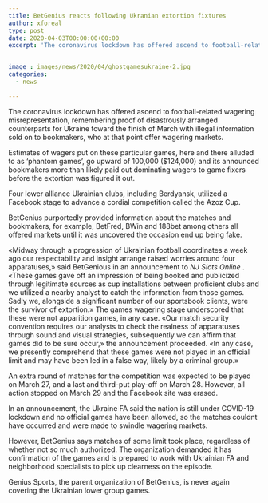 ```yaml
---
title: BetGenius reacts following Ukranian extortion fixtures
author: xforeal 
type: post
date: 2020-04-03T00:00:00+00:00
excerpt: 'The coronavirus lockdown has offered ascend to football-related wagering extortion, remembering proof of regrettably arranged counterparts for Ukraine toward the finish of March with illegal information sold on to bookmakers, who at that point offer wagering markets '


image : images/news/2020/04/ghostgamesukraine-2.jpg
categories:
  - news

---
```

The coronavirus lockdown has offered ascend to football-related wagering misrepresentation, remembering proof of disastrously arranged counterparts for Ukraine toward the finish of March with illegal information sold on to bookmakers, who at that point offer wagering markets. 

Estimates of wagers put on these particular games, here and there alluded to as &#8216;phantom games&#8217;, go upward of 100,000 ($124,000) and its announced bookmakers more than likely paid out dominating wagers to game fixers before the extortion was figured it out. 

Four lower alliance Ukrainian clubs, including Berdyansk, utilized a Facebook stage to advance a cordial competition called the Azoz Cup. 

BetGenius purportedly provided information about the matches and bookmakers, for example, BetFred, BWin and 188bet among others all offered markets until it was uncovered the occasion end up being fake. 

&#171;Midway through a progression of Ukrainian football coordinates a week ago our respectability and insight arrange raised worries around four apparatuses,&#187; said BetGenious in an announcement to _NJ Slots Online_ . &#171;These games gave off an impression of being booked and publicized through legitimate sources as cup installations between proficient clubs and we utilized a nearby analyst to catch the information from those games. Sadly we, alongside a significant number of our sportsbook clients, were the survivor of extortion.&#187; The games wagering stage underscored that these were not apparition games, in any case. &#171;Our match security convention requires our analysts to check the realness of apparatuses through sound and visual strategies, subsequently we can affirm that games did to be sure occur,&#187; the announcement proceeded. &#171;In any case, we presently comprehend that these games were not played in an official limit and may have been led in a false way, likely by a criminal group.&#187; 

An extra round of matches for the competition was expected to be played on March 27, and a last and third-put play-off on March 28. However, all action stopped on March 29 and the Facebook site was erased. 

In an announcement, the Ukraine FA said the nation is still under COVID-19 lockdown and no official games have been allowed, so the matches couldnt have occurred and were made to swindle wagering markets. 

However, BetGenius says matches of some limit took place, regardless of whether not so much authorized. The organization demanded it has confirmation of the games and is prepared to work with Ukrainian FA and neighborhood specialists to pick up clearness on the episode. 

Genius Sports, the parent organization of BetGenius, is never again covering the Ukrainian lower group games.
